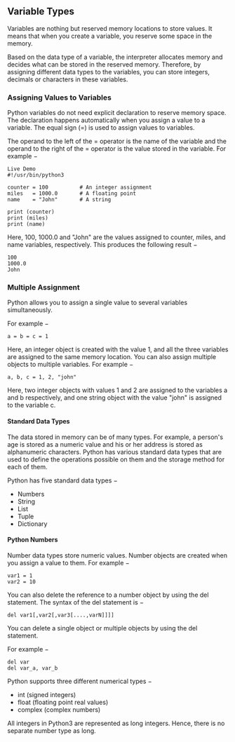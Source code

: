 ## Variable Types

Variables are nothing but reserved memory locations to store values. It means that when you create a variable, you reserve some space in the memory.

Based on the data type of a variable, the interpreter allocates memory and decides what can be stored in the reserved memory. Therefore, by assigning different data types to the variables, you can store integers, decimals or characters in these variables.

### Assigning Values to Variables
Python variables do not need explicit declaration to reserve memory space. The declaration happens automatically when you assign a value to a variable. The equal sign (=) is used to assign values to variables.

The operand to the left of the = operator is the name of the variable and the operand to the right of the = operator is the value stored in the variable. For example −

```
Live Demo
#!/usr/bin/python3

counter = 100          # An integer assignment
miles   = 1000.0       # A floating point
name    = "John"       # A string

print (counter)
print (miles)
print (name)
```

Here, 100, 1000.0 and "John" are the values assigned to counter, miles, and name variables, respectively. This produces the following result −

```
100
1000.0
John
```

### Multiple Assignment

Python allows you to assign a single value to several variables simultaneously.

For example −
```
a = b = c = 1
```

Here, an integer object is created with the value 1, and all the three variables are assigned to the same memory location. You can also assign multiple objects to multiple variables. For example −

```
a, b, c = 1, 2, "john"
```

Here, two integer objects with values 1 and 2 are assigned to the variables a and b respectively, and one string object with the value "john" is assigned to the variable c.

#### Standard Data Types
The data stored in memory can be of many types. For example, a person's age is stored as a numeric value and his or her address is stored as alphanumeric characters. Python has various standard data types that are used to define the operations possible on them and the storage method for each of them.

Python has five standard data types −

* Numbers
* String
* List
* Tuple
* Dictionary

#### Python Numbers
Number data types store numeric values. Number objects are created when you assign a value to them. For example −

```
var1 = 1
var2 = 10
```

You can also delete the reference to a number object by using the del statement. The syntax of the del statement is −
```
del var1[,var2[,var3[....,varN]]]]
```
You can delete a single object or multiple objects by using the del statement.

For example −
```
del var
del var_a, var_b
```
Python supports three different numerical types −

- int (signed integers)
- float (floating point real values)
- complex (complex numbers)

All integers in Python3 are represented as long integers. Hence, there is no separate number type as long.
